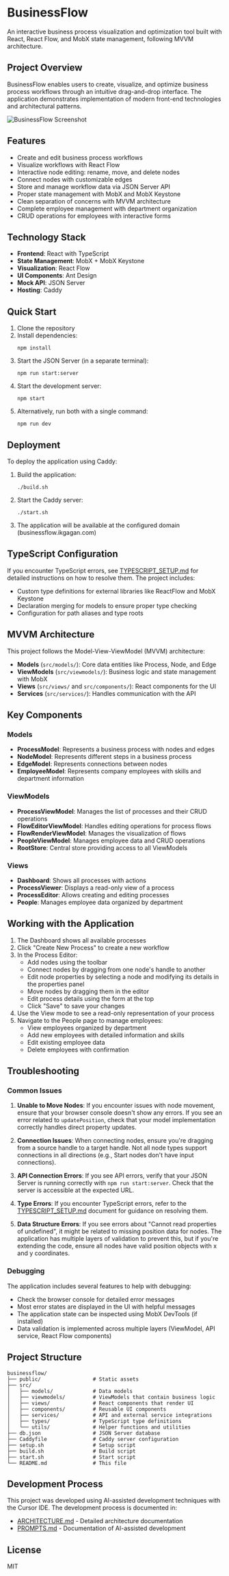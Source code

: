 # BusinessFlow

An interactive business process visualization and optimization tool built with React, React Flow, and MobX state management, following MVVM architecture.

## Project Overview

BusinessFlow enables users to create, visualize, and optimize business process workflows through an intuitive drag-and-drop interface. The application demonstrates implementation of modern front-end technologies and architectural patterns.

![BusinessFlow Screenshot](public/screenshot.png)

## Features

- Create and edit business process workflows
- Visualize workflows with React Flow
- Interactive node editing: rename, move, and delete nodes
- Connect nodes with customizable edges
- Store and manage workflow data via JSON Server API
- Proper state management with MobX and MobX Keystone
- Clean separation of concerns with MVVM architecture
- Complete employee management with department organization
- CRUD operations for employees with interactive forms

## Technology Stack

- **Frontend**: React with TypeScript
- **State Management**: MobX + MobX Keystone
- **Visualization**: React Flow
- **UI Components**: Ant Design
- **Mock API**: JSON Server
- **Hosting**: Caddy

## Quick Start

1. Clone the repository
2. Install dependencies:
   ```
   npm install
   ```
3. Start the JSON Server (in a separate terminal):
   ```
   npm run start:server
   ```
4. Start the development server:
   ```
   npm start
   ```
5. Alternatively, run both with a single command:
   ```
   npm run dev
   ```

## Deployment

To deploy the application using Caddy:

1. Build the application:
   ```
   ./build.sh
   ```
2. Start the Caddy server:
   ```
   ./start.sh
   ```
3. The application will be available at the configured domain (businessflow.ikgagan.com)

## TypeScript Configuration

If you encounter TypeScript errors, see [TYPESCRIPT_SETUP.md](TYPESCRIPT_SETUP.md) for detailed instructions on how to resolve them. The project includes:

- Custom type definitions for external libraries like ReactFlow and MobX Keystone
- Declaration merging for models to ensure proper type checking
- Configuration for path aliases and type roots

## MVVM Architecture

This project follows the Model-View-ViewModel (MVVM) architecture:

- **Models** (`src/models/`): Core data entities like Process, Node, and Edge
- **ViewModels** (`src/viewmodels/`): Business logic and state management with MobX
- **Views** (`src/views/` and `src/components/`): React components for the UI
- **Services** (`src/services/`): Handles communication with the API

## Key Components

### Models
- **ProcessModel**: Represents a business process with nodes and edges
- **NodeModel**: Represents different steps in a business process
- **EdgeModel**: Represents connections between nodes
- **EmployeeModel**: Represents company employees with skills and department information

### ViewModels
- **ProcessViewModel**: Manages the list of processes and their CRUD operations
- **FlowEditorViewModel**: Handles editing operations for process flows
- **FlowRenderViewModel**: Manages the visualization of flows
- **PeopleViewModel**: Manages employee data and CRUD operations
- **RootStore**: Central store providing access to all ViewModels

### Views
- **Dashboard**: Shows all processes with actions
- **ProcessViewer**: Displays a read-only view of a process
- **ProcessEditor**: Allows creating and editing processes
- **People**: Manages employee data organized by department

## Working with the Application

1. The Dashboard shows all available processes
2. Click "Create New Process" to create a new workflow
3. In the Process Editor:
   - Add nodes using the toolbar
   - Connect nodes by dragging from one node's handle to another
   - Edit node properties by selecting a node and modifying its details in the properties panel
   - Move nodes by dragging them in the editor
   - Edit process details using the form at the top
   - Click "Save" to save your changes
4. Use the View mode to see a read-only representation of your process
5. Navigate to the People page to manage employees:
   - View employees organized by department
   - Add new employees with detailed information and skills
   - Edit existing employee data
   - Delete employees with confirmation

## Troubleshooting

### Common Issues

1. **Unable to Move Nodes**: If you encounter issues with node movement, ensure that your browser console doesn't show any errors. If you see an error related to `updatePosition`, check that your model implementation correctly handles direct property updates.

2. **Connection Issues**: When connecting nodes, ensure you're dragging from a source handle to a target handle. Not all node types support connections in all directions (e.g., Start nodes don't have input connections).

3. **API Connection Errors**: If you see API errors, verify that your JSON Server is running correctly with `npm run start:server`. Check that the server is accessible at the expected URL.

4. **Type Errors**: If you encounter TypeScript errors, refer to the [TYPESCRIPT_SETUP.md](TYPESCRIPT_SETUP.md) document for guidance on resolving them.

5. **Data Structure Errors**: If you see errors about "Cannot read properties of undefined", it might be related to missing position data for nodes. The application has multiple layers of validation to prevent this, but if you're extending the code, ensure all nodes have valid position objects with x and y coordinates.

### Debugging

The application includes several features to help with debugging:

- Check the browser console for detailed error messages
- Most error states are displayed in the UI with helpful messages
- The application state can be inspected using MobX DevTools (if installed)
- Data validation is implemented across multiple layers (ViewModel, API service, React Flow components)

## Project Structure

```
businessflow/
├── public/                 # Static assets
├── src/
│   ├── models/             # Data models
│   ├── viewmodels/         # ViewModels that contain business logic
│   ├── views/              # React components that render UI
│   ├── components/         # Reusable UI components
│   ├── services/           # API and external service integrations
│   ├── types/              # TypeScript type definitions
│   └── utils/              # Helper functions and utilities
├── db.json                 # JSON Server database
├── Caddyfile               # Caddy server configuration
├── setup.sh                # Setup script
├── build.sh                # Build script
├── start.sh                # Start script
└── README.md               # This file
```

## Development Process

This project was developed using AI-assisted development techniques with the Cursor IDE. The development process is documented in:
- [ARCHITECTURE.md](ARCHITECTURE.md) - Detailed architecture documentation
- [PROMPTS.md](PROMPTS.md) - Documentation of AI-assisted development

## License

MIT 